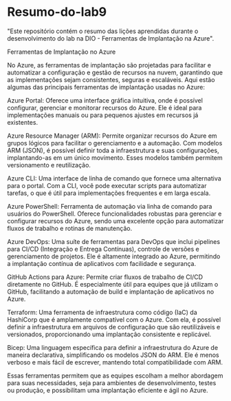 # Resumo-do-lab9
 "Este repositório contém o resumo das lições aprendidas durante o desenvolvimento do lab na DIO - Ferramentas de Implantação na Azure".

Ferramentas de Implantação no Azure

No Azure, as ferramentas de implantação são projetadas para facilitar e automatizar a configuração e gestão de recursos na nuvem, garantindo que as implementações sejam consistentes, seguras e escaláveis. Aqui estão algumas das principais ferramentas de implantação usadas no Azure:

Azure Portal: Oferece uma interface gráfica intuitiva, onde é possível configurar, gerenciar e monitorar recursos do Azure. Ele é ideal para implementações manuais ou para pequenos ajustes em recursos já existentes.

Azure Resource Manager (ARM): Permite organizar recursos do Azure em grupos lógicos para facilitar o gerenciamento e a automação. Com modelos ARM (JSON), é possível definir toda a infraestrutura e suas configurações, implantando-as em um único movimento. Esses modelos também permitem versionamento e reutilização.

Azure CLI: Uma interface de linha de comando que fornece uma alternativa para o portal. Com a CLI, você pode executar scripts para automatizar tarefas, o que é útil para implementações frequentes e em larga escala.

Azure PowerShell: Ferramenta de automação via linha de comando para usuários do PowerShell. Oferece funcionalidades robustas para gerenciar e configurar recursos do Azure, sendo uma excelente opção para automatizar fluxos de trabalho e rotinas de manutenção.

Azure DevOps: Uma suíte de ferramentas para DevOps que inclui pipelines para CI/CD (Integração e Entrega Contínuas), controle de versões e gerenciamento de projetos. Ele é altamente integrado ao Azure, permitindo a implantação contínua de aplicativos com facilidade e segurança.

GitHub Actions para Azure: Permite criar fluxos de trabalho de CI/CD diretamente no GitHub. É especialmente útil para equipes que já utilizam o GitHub, facilitando a automação de build e implantação de aplicativos no Azure.

Terraform: Uma ferramenta de infraestrutura como código (IaC) da HashiCorp que é amplamente compatível com o Azure. Com ela, é possível definir a infraestrutura em arquivos de configuração que são reutilizáveis e versionados, proporcionando uma implantação consistente e replicável.

Bicep: Uma linguagem específica para definir a infraestrutura do Azure de maneira declarativa, simplificando os modelos JSON do ARM. Ele é menos verboso e mais fácil de escrever, mantendo total compatibilidade com ARM.

Essas ferramentas permitem que as equipes escolham a melhor abordagem para suas necessidades, seja para ambientes de desenvolvimento, testes ou produção, e possibilitam uma implantação eficiente e ágil no Azure.

